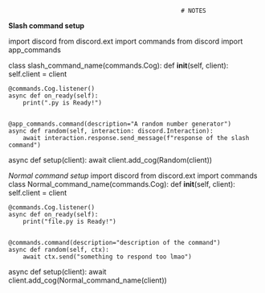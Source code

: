 
                                                    # NOTES


**Slash command setup**


import discord
from discord.ext import commands
from discord import app_commands

class slash_command_name(commands.Cog):
    def __init__(self, client):
        self.client = client

    @commands.Cog.listener()
    async def on_ready(self):
        print(".py is Ready!")
    

    @app_commands.command(description="A random number generator")
    async def random(self, interaction: discord.Interaction):
        await interaction.response.send_message(f"response of the slash command")



async def setup(client):
    await client.add_cog(Random(client))


*Normal command setup*
import discord
from discord.ext import commands
class Normal_command_name(commands.Cog):
    def __init__(self, client):
        self.client = client

    @commands.Cog.listener()
    async def on_ready(self):
        print("file.py is Ready!")
    

    @commands.command(description="description of the command")
    async def random(self, ctx):
        await ctx.send("something to respond too lmao")



async def setup(client):
    await client.add_cog(Normal_command_name(client))


